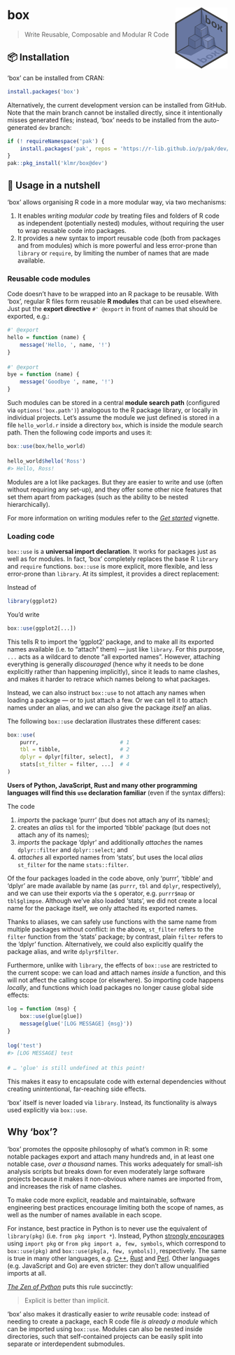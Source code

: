 <!-- README.md is generated from README.rmd. Please edit that file instead! -->



# box <img src="man/figures/logo.png" align="right" alt="" width="120"/>

> Write Reusable, Composable and Modular R Code

## 📦 Installation

‘box’ can be installed from CRAN:


```r
install.packages('box')
```

Alternatively, the current development version can be installed from GitHub.
Note that the main branch cannot be installed directly, since it intentionally
misses generated files; instead, ‘box’ needs to be installed from the
auto-generated `dev` branch:


```r
if (! requireNamespace('pak') {
    install.packages('pak', repos = 'https://r-lib.github.io/p/pak/dev/')
}
pak::pkg_install('klmr/box@dev')
```

## 🥜 Usage in a nutshell

‘box’ allows organising R code in a more modular way, via two mechanisms:

1. It enables *writing modular code* by treating files and folders of R code as
   independent (potentially nested) modules, without requiring the user to wrap
   reusable code into packages.
2. It provides a new syntax to import reusable code (both from packages and from
   modules) which is more powerful and less error-prone than `library` or
   `require`, by limiting the number of names that are made available.

### Reusable code modules

Code doesn’t have to be wrapped into an R package to be reusable. With ‘box’,
regular R files form reusable **R modules** that can be used elsewhere. Just put
the **export directive** `#' @export` in front of names that should be exported,
e.g.:

```r
#' @export
hello = function (name) {
    message('Hello, ', name, '!')
}

#' @export
bye = function (name) {
    message('Goodbye ', name, '!')
}
```

Such modules can be stored in a central **module search path** (configured via
`options('box.path')`) analogous to the R package library, or locally in
individual projects. Let’s assume the module we just defined is stored in a file
`hello_world.r` inside a directory `box`, which is inside the module search
path. Then the following code imports and uses it:


```r
box::use(box/hello_world)

hello_world$hello('Ross')
#> Hello, Ross!
```

Modules are a lot like packages. But they are easier to write and use (often
without requiring any set-up), and they offer some other nice features that set
them apart from packages (such as the ability to be nested hierarchically).

For more information on writing modules refer to the *[Get started][]* vignette.

### Loading code

`box::use` is a **universal import declaration**. It works for packages just as
well as for modules. In fact, ‘box’ completely replaces the base R `library` and
`require` functions. `box::use` is more explicit, more flexible, and less
error-prone than `library`. At its simplest, it provides a direct replacement:

Instead of


```r
library(ggplot2)
```

You’d write


```r
box::use(ggplot2[...])
```

This tells R to import the ‘ggplot2’ package, and to make all its exported names
available (i.e. to “attach” them) — just like `library`. For this purpose, `...`
acts as a wildcard to denote “all exported names”. However, attaching everything
is generally *discouraged* (hence why it needs to be done explicitly rather than
happening implicitly), since it leads to name clashes, and makes it harder to
retrace which names belong to what packages.

Instead, we can also instruct `box::use` to not attach any names when loading a
package — or to just attach a few. Or we can tell it to attach names under an
alias, and we can also give the package *itself* an alias.

The following `box::use` declaration illustrates these different cases:


```r
box::use(
    purrr,                          # 1
    tbl = tibble,                   # 2
    dplyr = dplyr[filter, select],  # 3
    stats[st_filter = filter, ...]  # 4
)
```

**Users of Python, JavaScript, Rust and many other programming languages will
find this `use` declaration familiar** (even if the syntax differs):

The code

1. *imports* the package ‘purrr’ (but does not attach any of its names);
2. creates an *alias* `tbl` for the imported ‘tibble’ package (but does not
   attach any of its names);
3. *imports* the package ‘dplyr’ and additionally *attaches* the names
   `dplyr::filter` and `dplyr::select`; and
4. *attaches* all exported names from ‘stats’, but uses the local *alias*
   `st_filter` for the name `stats::filter`.

Of the four packages loaded in the code above, only ‘purrr’, ‘tibble’ and
‘dplyr’ are made available by name (as `purrr`, `tbl` and `dplyr`,
respectively), and we can use their exports via the `$` operator, e.g.
`purrr$map` or `tbl$glimpse`. Although we’ve also loaded ‘stats’, we did not
create a local name for the package itself, we only attached its exported names.

Thanks to aliases, we can safely use functions with the same name from multiple
packages without conflict: in the above, `st_filter` refers to the `filter`
function from the ‘stats’ package; by contrast, plain `filter` refers to the
‘dplyr’ function. Alternatively, we could also explicitly qualify the package
alias, and write `dplyr$filter`.

Furthermore, unlike with `library`, the effects of `box::use` are restricted to
the current scope: we can load and attach names *inside* a function, and this
will not affect the calling scope (or elsewhere). So importing code happens
*locally*, and functions which load packages no longer cause global side
effects:


```r
log = function (msg) {
    box::use(glue[glue])
    message(glue('[LOG MESSAGE] {msg}'))
}

log('test')
#> [LOG MESSAGE] test

# … 'glue' is still undefined at this point!
```

This makes it easy to encapsulate code with external dependencies without
creating unintentional, far-reaching side effects.

‘box’ itself is never loaded via `library`. Instead, its functionality is always
used explicitly via `box::use`.

## Why ‘box’?

‘box’ promotes the opposite philosophy of what’s common in R: some notable
packages export and attach many hundreds and, in at least one notable case,
*over a thousand* names. This works adequately for small-ish analysis scripts
but breaks down for even moderately large software projects because it makes it
non-obvious where names are imported from, and increases the risk of name
clashes.

To make code more explicit, readable and maintainable, software engineering best
practices encourage limiting both the scope of names, as well as the number of
names available in each scope.

For instance, best practice in Python is to never use the equivalent of
`library(pkg)` (i.e. `from pkg import *`). Instead, Python [strongly
encourages][pep8] using `import pkg` or `from pkg import a, few, symbols`, which
correspond to `box::use(pkg)` and `box::use(pkg[a, few, symbols])`,
respectively. The same is true in many other languages, e.g. [C++][], [Rust][]
and [Perl][]. Other languages (e.g. JavaScript and Go) are even stricter: they
don’t allow unqualified imports at all.

[*The Zen of Python*][pep20] puts this rule succinctly:

> Explicit is better than implicit.

‘box’ also makes it drastically easier to *write* reusable code: instead of
needing to create a package, each R code file *is already a module* which can be
imported using `box::use`. Modules can also be nested inside directories, such
that self-contained projects can be easily split into separate or interdependent
submodules.

[roxygen2]: https://roxygen2.r-lib.org/
[pep8]: https://www.python.org/dev/peps/pep-0008/#imports
[Get started]: https://klmr.me/box/articles/box.html
[C++]: https://isocpp.github.io/CppCoreGuidelines/CppCoreGuidelines#Rs-using
[Rust]: https://doc.rust-lang.org/book/ch07-04-bringing-paths-into-scope-with-the-use-keyword.html#the-glob-operator
[Perl]: https://perldoc.perl.org/Exporter#Selecting-What-to-Export
[pep20]: https://www.python.org/dev/peps/pep-0020/
